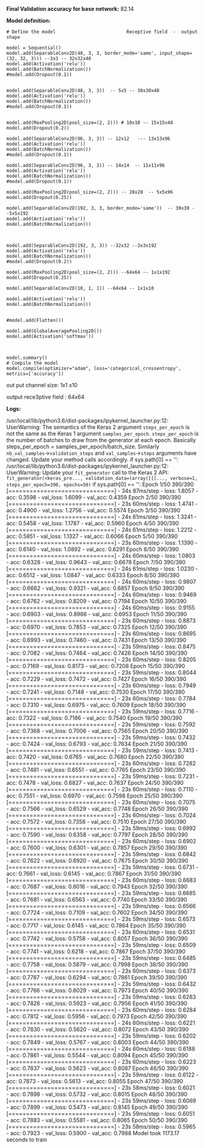 **Final Validation accuracy for base network:**
    82.14

**Model definition:**

    # Define the model                          Receptive field  -  output shape
    
    model = Sequential()
    model.add(SeparableConv2D(48, 3, 3, border_mode='same', input_shape=(32, 32, 3))) --3x3 -- 32x32x48
    model.add(Activation('relu'))
    model.add(BatchNormalization())
    #model.add(Dropout(0.1))


    model.add(SeparableConv2D(48, 3, 3))  -- 5x5 -- 30x30x48
    model.add(Activation('relu'))
    model.add(BatchNormalization())
    #model.add(Dropout(0.1))


    model.add(MaxPooling2D(pool_size=(2, 2))) # 10x10 -- 15x15x48
    model.add(Dropout(0.2))

    model.add(SeparableConv2D(96, 3, 3)) -- 12x12   --- 13x13x96
    model.add(Activation('relu'))
    model.add(BatchNormalization())
    #model.add(Dropout(0.1))

    model.add(SeparableConv2D(96, 3, 3)) -- 14x14  -- 11x11x96
    model.add(Activation('relu'))
    model.add(BatchNormalization())
    #model.add(Dropout(0.1))

    model.add(MaxPooling2D(pool_size=(2, 2))) -- 28x28  -- 5x5x96
    model.add(Dropout(0.25))

    model.add(SeparableConv2D(192, 3, 3, border_mode='same'))  -- 30x30 --5x5x192
    model.add(Activation('relu'))
    model.add(BatchNormalization())



    model.add(SeparableConv2D(192, 3, 3)) --32x32 --3x3x192
    model.add(Activation('relu'))
    model.add(BatchNormalization())
    #model.add(Dropout(0.2))

    model.add(MaxPooling2D(pool_size=(2, 2))) --64x64 -- 1x1x192
    model.add(Dropout(0.25))

    model.add(SeparableConv2D(10, 1, 1)) --64x64 -- 1x1x10

    model.add(Activation('relu'))
    model.add(BatchNormalization())


    #model.add(Flatten())

    model.add(GlobalAveragePooling2D())
    model.add(Activation('softmax'))



    model.summary()
    # Compile the model
    model.compile(optimizer="adam", loss='categorical_crossentropy', metrics=['accuracy'])


out put channel size:
1x1 x10

output rece3ptive field :
64x64

**Logs:**

/usr/local/lib/python3.6/dist-packages/ipykernel_launcher.py:12: UserWarning: The semantics of the Keras 2 argument `steps_per_epoch` is not the same as the Keras 1 argument `samples_per_epoch`. `steps_per_epoch` is the number of batches to draw from the generator at each epoch. Basically steps_per_epoch = samples_per_epoch/batch_size. Similarly `nb_val_samples`->`validation_steps` and `val_samples`->`steps` arguments have changed. Update your method calls accordingly.
  if sys.path[0] == '':
/usr/local/lib/python3.6/dist-packages/ipykernel_launcher.py:12: UserWarning: Update your `fit_generator` call to the Keras 2 API: `fit_generator(<keras_pre..., validation_data=(array([[[..., verbose=1, steps_per_epoch=390, epochs=50)`
  if sys.path[0] == '':
Epoch 1/50
390/390 [==============================] - 34s 87ms/step - loss: 1.8057 - acc: 0.3598 - val_loss: 1.6099 - val_acc: 0.4359
Epoch 2/50
390/390 [==============================] - 23s 60ms/step - loss: 1.4741 - acc: 0.4900 - val_loss: 1.2756 - val_acc: 0.5574
Epoch 3/50
390/390 [==============================] - 24s 61ms/step - loss: 1.3241 - acc: 0.5458 - val_loss: 1.1787 - val_acc: 0.5960
Epoch 4/50
390/390 [==============================] - 24s 61ms/step - loss: 1.2212 - acc: 0.5851 - val_loss: 1.1327 - val_acc: 0.6066
Epoch 5/50
390/390 [==============================] - 23s 60ms/step - loss: 1.1390 - acc: 0.6140 - val_loss: 1.0892 - val_acc: 0.6291
Epoch 6/50
390/390 [==============================] - 24s 60ms/step - loss: 1.0803 - acc: 0.6328 - val_loss: 0.9643 - val_acc: 0.6678
Epoch 7/50
390/390 [==============================] - 24s 61ms/step - loss: 1.0230 - acc: 0.6512 - val_loss: 1.0847 - val_acc: 0.6333
Epoch 8/50
390/390 [==============================] - 24s 60ms/step - loss: 0.9807 - acc: 0.6662 - val_loss: 0.9321 - val_acc: 0.6857
Epoch 9/50
390/390 [==============================] - 24s 60ms/step - loss: 0.9469 - acc: 0.6762 - val_loss: 0.8209 - val_acc: 0.7194
Epoch 10/50
390/390 [==============================] - 24s 60ms/step - loss: 0.9155 - acc: 0.6903 - val_loss: 0.8986 - val_acc: 0.6953
Epoch 11/50
390/390 [==============================] - 23s 60ms/step - loss: 0.8873 - acc: 0.6970 - val_loss: 0.7853 - val_acc: 0.7325
Epoch 12/50
390/390 [==============================] - 23s 60ms/step - loss: 0.8695 - acc: 0.6993 - val_loss: 0.7460 - val_acc: 0.7431
Epoch 13/50
390/390 [==============================] - 23s 59ms/step - loss: 0.8475 - acc: 0.7082 - val_loss: 0.7464 - val_acc: 0.7426
Epoch 14/50
390/390 [==============================] - 23s 60ms/step - loss: 0.8205 - acc: 0.7169 - val_loss: 0.8173 - val_acc: 0.7208
Epoch 15/50
390/390 [==============================] - 23s 59ms/step - loss: 0.8044 - acc: 0.7229 - val_loss: 0.7472 - val_acc: 0.7427
Epoch 16/50
390/390 [==============================] - 23s 60ms/step - loss: 0.7949 - acc: 0.7241 - val_loss: 0.7148 - val_acc: 0.7530
Epoch 17/50
390/390 [==============================] - 23s 60ms/step - loss: 0.7784 - acc: 0.7310 - val_loss: 0.6975 - val_acc: 0.7609
Epoch 18/50
390/390 [==============================] - 23s 59ms/step - loss: 0.7716 - acc: 0.7322 - val_loss: 0.7186 - val_acc: 0.7540
Epoch 19/50
390/390 [==============================] - 23s 59ms/step - loss: 0.7592 - acc: 0.7368 - val_loss: 0.7006 - val_acc: 0.7565
Epoch 20/50
390/390 [==============================] - 23s 59ms/step - loss: 0.7432 - acc: 0.7424 - val_loss: 0.6793 - val_acc: 0.7634
Epoch 21/50
390/390 [==============================] - 23s 59ms/step - loss: 0.7413 - acc: 0.7420 - val_loss: 0.6765 - val_acc: 0.7680
Epoch 22/50
390/390 [==============================] - 23s 60ms/step - loss: 0.7282 - acc: 0.7481 - val_loss: 0.6551 - val_acc: 0.7765
Epoch 23/50
390/390 [==============================] - 23s 59ms/step - loss: 0.7231 - acc: 0.7478 - val_loss: 0.6827 - val_acc: 0.7637
Epoch 24/50
390/390 [==============================] - 23s 60ms/step - loss: 0.7110 - acc: 0.7551 - val_loss: 0.6970 - val_acc: 0.7598
Epoch 25/50
390/390 [==============================] - 23s 60ms/step - loss: 0.7075 - acc: 0.7566 - val_loss: 0.6529 - val_acc: 0.7748
Epoch 26/50
390/390 [==============================] - 23s 60ms/step - loss: 0.7024 - acc: 0.7572 - val_loss: 0.7358 - val_acc: 0.7510
Epoch 27/50
390/390 [==============================] - 23s 59ms/step - loss: 0.6992 - acc: 0.7590 - val_loss: 0.6358 - val_acc: 0.7797
Epoch 28/50
390/390 [==============================] - 23s 60ms/step - loss: 0.6902 - acc: 0.7600 - val_loss: 0.6301 - val_acc: 0.7857
Epoch 29/50
390/390 [==============================] - 23s 59ms/step - loss: 0.6842 - acc: 0.7622 - val_loss: 0.6920 - val_acc: 0.7675
Epoch 30/50
390/390 [==============================] - 23s 59ms/step - loss: 0.6731 - acc: 0.7661 - val_loss: 0.6145 - val_acc: 0.7867
Epoch 31/50
390/390 [==============================] - 23s 60ms/step - loss: 0.6683 - acc: 0.7687 - val_loss: 0.6016 - val_acc: 0.7943
Epoch 32/50
390/390 [==============================] - 23s 59ms/step - loss: 0.6685 - acc: 0.7681 - val_loss: 0.6563 - val_acc: 0.7740
Epoch 33/50
390/390 [==============================] - 23s 59ms/step - loss: 0.6566 - acc: 0.7724 - val_loss: 0.7109 - val_acc: 0.7602
Epoch 34/50
390/390 [==============================] - 23s 59ms/step - loss: 0.6573 - acc: 0.7717 - val_loss: 0.6145 - val_acc: 0.7864
Epoch 35/50
390/390 [==============================] - 23s 60ms/step - loss: 0.6531 - acc: 0.7742 - val_loss: 0.5758 - val_acc: 0.8057
Epoch 36/50
390/390 [==============================] - 23s 59ms/step - loss: 0.6509 - acc: 0.7741 - val_loss: 0.6218 - val_acc: 0.7867
Epoch 37/50
390/390 [==============================] - 23s 59ms/step - loss: 0.6485 - acc: 0.7758 - val_loss: 0.5879 - val_acc: 0.7998
Epoch 38/50
390/390 [==============================] - 23s 60ms/step - loss: 0.6373 - acc: 0.7787 - val_loss: 0.6294 - val_acc: 0.7861
Epoch 39/50
390/390 [==============================] - 23s 59ms/step - loss: 0.6432 - acc: 0.7766 - val_loss: 0.6029 - val_acc: 0.7973
Epoch 40/50
390/390 [==============================] - 23s 59ms/step - loss: 0.6283 - acc: 0.7826 - val_loss: 0.5923 - val_acc: 0.7956
Epoch 41/50
390/390 [==============================] - 23s 60ms/step - loss: 0.6284 - acc: 0.7812 - val_loss: 0.5956 - val_acc: 0.7973
Epoch 42/50
390/390 [==============================] - 24s 60ms/step - loss: 0.6221 - acc: 0.7830 - val_loss: 0.5620 - val_acc: 0.8072
Epoch 43/50
390/390 [==============================] - 23s 59ms/step - loss: 0.6202 - acc: 0.7849 - val_loss: 0.5767 - val_acc: 0.8003
Epoch 44/50
390/390 [==============================] - 24s 60ms/step - loss: 0.6188 - acc: 0.7861 - val_loss: 0.5544 - val_acc: 0.8094
Epoch 45/50
390/390 [==============================] - 23s 60ms/step - loss: 0.6223 - acc: 0.7837 - val_loss: 0.5623 - val_acc: 0.8087
Epoch 46/50
390/390 [==============================] - 23s 59ms/step - loss: 0.6122 - acc: 0.7873 - val_loss: 0.5613 - val_acc: 0.8055
Epoch 47/50
390/390 [==============================] - 23s 58ms/step - loss: 0.6021 - acc: 0.7898 - val_loss: 0.5732 - val_acc: 0.8015
Epoch 48/50
390/390 [==============================] - 23s 59ms/step - loss: 0.6069 - acc: 0.7899 - val_loss: 0.5473 - val_acc: 0.8145
Epoch 49/50
390/390 [==============================] - 23s 59ms/step - loss: 0.6051 - acc: 0.7883 - val_loss: 0.5581 - val_acc: 0.8065
Epoch 50/50
390/390 [==============================] - 23s 58ms/step - loss: 0.5965 - acc: 0.7923 - val_loss: 0.5900 - val_acc: 0.7988
Model took 1173.17 seconds to train




























